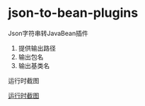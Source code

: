 # json-to-bean-plugins

Json字符串转JavaBean插件
1. 提供输出路径
2. 输出包名
3. 输出基类名

运行时截图

[运行时截图](https://raw.githubusercontent.com/mgljava/json-to-bean-plugins/master/Json2Bean%E8%BF%90%E8%A1%8C%E6%97%B6%E6%88%AA%E5%9B%BE.png)